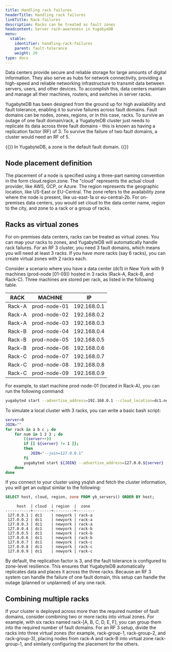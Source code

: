 ```yaml
---
title: Handling rack failures
headerTitle: Handling rack failures
linkTitle: Rack failures
description: Racks can be treated as fault zones
headcontent: Server rack-awareness in YugabyeDB
menu:
  stable:
    identifier: handling-rack-failures
    parent: fault-tolerance
    weight: 20
type: docs
---
```


Data centers provide secure and reliable storage for large amounts of digital information. They also serve as hubs for network connectivity, providing a high-speed and reliable networking infrastructure to transmit data between servers, users, and other devices. To accomplish this, data centers maintain and manage all their machines, routers, and switches in server racks.

YugabyteDB has been designed from the ground up for high availability and fault tolerance, enabling it to survive failures across fault domains. Fault domains can be nodes, zones, regions, or in this case, racks. To survive an outage of one fault domain/rack, a YugabyteDB cluster just needs to replicate its data across three fault domains - this is known as having a replication factor (RF) of 3. To survive the failure of two fault domains, a cluster would need an RF of 5.

{{<note>}}
In YugabyteDB, a zone is the default fault domain.
{{</note>}}

## Node placement definition

The placement of a node is specified using a three-part naming convention in the form cloud.region.zone. The "cloud" represents the actual cloud provider, like AWS, GCP, or Azure. The region represents the geographic location, like US-East or EU-Central. The zone refers to the availability zone where the node is present, like us-east-1a or eu-central-2b. For on-premises data centers, you would set cloud to the data center name, region to the city, and zone to a rack or a group of racks.

## Racks as virtual zones

For on-premises data centers, racks can be treated as virtual zones. You can map your racks to zones, and YugabyteDB will automatically handle rack failures. For an RF 3 cluster, you need 3 fault domains, which means you will need at least 3 racks. If you have more racks (say 6 racks), you can create virtual zones with 2 racks each.

Consider a scenario where you have a data center (dc1) in New York with 9 machines (prod-node [01-09]) hosted in 3 racks (Rack-A, Rack-B, and Rack-C).  Three machines are stored per rack, as listed in the following table.

|  RACK  |   MACHINE    |     IP      |
| ------ | ------------ | ----------- |
| Rack-A | prod-node-01 | 192.168.0.1 |
| Rack-A | prod-node-02 | 192.168.0.2 |
| Rack-A | prod-node-03 | 192.168.0.3 |
| Rack-B | prod-node-04 | 192.168.0.4 |
| Rack-B | prod-node-05 | 192.168.0.5 |
| Rack-B | prod-node-06 | 192.168.0.6 |
| Rack-C | prod-node-07 | 192.168.0.7 |
| Rack-C | prod-node-08 | 192.168.0.8 |
| Rack-C | prod-node-09 | 192.168.0.9 |

For example, to start machine prod-node-01 (located in Rack-A), you can run the following command:

```bash
yugabyted start --advertise_address=192.168.0.1 --cloud_location=dc1.newyork.rack-a
```

To simulate a local cluster with 3 racks, you can write a basic bash script:

```bash
server=0
JOIN=""
for rack in a b c ; do
    for num in 1 2 3 ; do
        ((server++))
        if [[ ${server} != 1 ]];
        then
           JOIN="--join=127.0.0.1"
        fi
        yugabyted start ${JOIN} --advertise_address=127.0.0.${server} --cloud_location=dc1.newyork.rack-${rack} --base_dir=/tmp/data{server}
    done
done
```

If you connect to your cluster using ysqlsh and fetch the cluster information, you will get an output similar to the following:

```sql
SELECT host, cloud, region, zone FROM yb_servers() ORDER BY host;
```

```output
     host  | cloud  | region  |  zone
-----------+--------+---------+--------
 127.0.0.1 | dc1    | newyork | rack-a
 127.0.0.2 | dc1    | newyork | rack-a
 127.0.0.3 | dc1    | newyork | rack-a
 127.0.0.4 | dc1    | newyork | rack-b
 127.0.0.5 | dc1    | newyork | rack-b
 127.0.0.6 | dc1    | newyork | rack-b
 127.0.0.7 | dc1    | newyork | rack-c
 127.0.0.8 | dc1    | newyork | rack-c
 127.0.0.9 | dc1    | newyork | rack-c
 ```

By default, the replication factor is 3, and the fault tolerance is configured to zone-level resilience. This ensures that YugabyteDB automatically replicates data and places it across the three racks. Because an RF 3 system can handle the failure of one fault domain, this setup can handle the outage (planned or unplanned) of any one rack.

## Combining multiple racks

If your cluster is deployed across more than the required number of fault domains, consider combining two or more racks into virtual zones. For example, with six racks named rack-[A, B, C, D, E, F], you can group them into the required number of fault domains. For an RF 3 setup, divide the racks into three virtual zones (for example, rack-group-1, rack-group-2, and rack-group-3), placing nodes from rack-A and rack-B into virtual zone rack-group-1, and similarly configuring the placement for the others.
